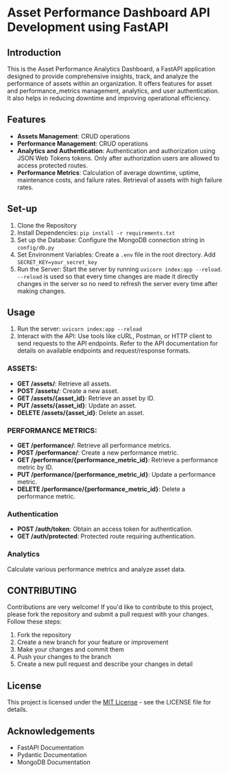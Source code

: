 # Asset Performance Dashboard API Development using FastAPI

## Introduction

This is the Asset Performance Analytics Dashboard, a FastAPI application designed to provide comprehensive insights, track, and analyze the performance of assets within an organization. It offers features for asset and performance_metrics management, analytics, and user authentication. It also helps in reducing downtime and improving operational efficiency.

## Features

- **Assets Management**: CRUD operations
- **Performance Management**: CRUD operations
- **Analytics and Authentication**: Authentication and authorization using JSON Web Tokens tokens. Only after authorization users are allowed to access protected routes.
- **Performance Metrics**: Calculation of average downtime, uptime, maintenance costs, and failure rates. Retrieval of assets with high failure rates.

## Set-up

1. Clone the Repository
2. Install Dependencies: `pip install -r requirements.txt`
3. Set up the Database: Configure the MongoDB connection string in `config/db.py`
4. Set Environment Variables: Create a `.env` file in the root directory. Add `SECRET_KEY=your_secret_key`
5. Run the Server: Start the server by running `uvicorn index:app --reload`. `--reload` is used so that every time changes are made it directly changes in the server so no need to refresh the server every time after making changes.

## Usage

1. Run the server: `uvicorn index:app --reload`
2. Interact with the API: Use tools like cURL, Postman, or HTTP client to send requests to the API endpoints. Refer to the API documentation for details on available endpoints and request/response formats.

### ASSETS:

- **GET /assets/**: Retrieve all assets.
- **POST /assets/**: Create a new asset.
- **GET /assets/{asset_id}**: Retrieve an asset by ID.
- **PUT /assets/{asset_id}**: Update an asset.
- **DELETE /assets/{asset_id}**: Delete an asset.

### PERFORMANCE METRICS:

- **GET /performance/**: Retrieve all performance metrics.
- **POST /performance/**: Create a new performance metric.
- **GET /performance/{performance_metric_id}**: Retrieve a performance metric by ID.
- **PUT /performance/{performance_metric_id}**: Update a performance metric.
- **DELETE /performance/{performance_metric_id}**: Delete a performance metric.

### Authentication

- **POST /auth/token**: Obtain an access token for authentication.
- **GET /auth/protected**: Protected route requiring authentication.

### Analytics

Calculate various performance metrics and analyze asset data.

## CONTRIBUTING

Contributions are very welcome! If you'd like to contribute to this project, please fork the repository and submit a pull request with your changes. Follow these steps:

1. Fork the repository
2. Create a new branch for your feature or improvement
3. Make your changes and commit them
4. Push your changes to the branch
5. Create a new pull request and describe your changes in detail

## License

This project is licensed under the [MIT License](LICENSE) - see the LICENSE file for details.
## Acknowledgements

- FastAPI Documentation
- Pydantic Documentation
- MongoDB Documentation
